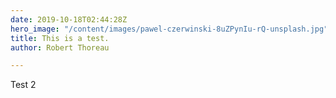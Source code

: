 ```yaml
---
date: 2019-10-18T02:44:28Z
hero_image: "/content/images/pawel-czerwinski-8uZPynIu-rQ-unsplash.jpg"
title: This is a test.
author: Robert Thoreau

---
```

Test 2